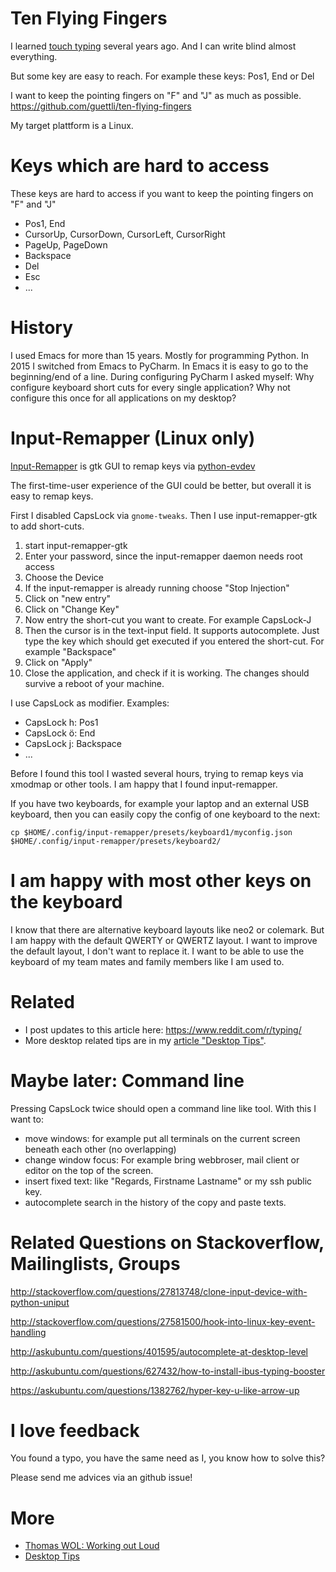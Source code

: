 # Ten Flying Fingers

I learned [touch typing](https://en.wikipedia.org/wiki/Touch_typing) several years ago. And I can write blind almost everything. 

But some key are easy to reach. For example these keys: Pos1, End or Del

I want to keep the pointing fingers on "F" and "J" as much as possible. https://github.com/guettli/ten-flying-fingers

My target plattform is a Linux.

# Keys which are hard to access

These keys are hard to access if you want to keep the pointing fingers on "F" and "J"

- Pos1, End
- CursorUp, CursorDown, CursorLeft, CursorRight
- PageUp, PageDown
- Backspace
- Del
- Esc
- ...

# History

I used Emacs for more than 15 years. Mostly for programming Python. In 2015 I switched from Emacs to PyCharm. In Emacs it is easy to go to the beginning/end of a line. During configuring PyCharm I asked myself: Why configure keyboard short cuts for every single application? Why not configure this once for all applications on my desktop? 

# Input-Remapper (Linux only)

[Input-Remapper](https://github.com/sezanzeb/input-remapper) is gtk GUI to remap keys via [python-evdev](https://python-evdev.readthedocs.io/en/latest/)

The first-time-user experience of the GUI could be better, but overall it is easy to remap keys.

First I disabled CapsLock via `gnome-tweaks`. Then I use input-remapper-gtk to add short-cuts.

1. start input-remapper-gtk
2. Enter your password, since the input-remapper daemon needs root access
3. Choose the Device
4. If the input-remapper is already running choose "Stop Injection"
5. Click on "new entry"
6. Click on "Change Key"
7. Now entry the short-cut you want to create. For example CapsLock-J
8. Then the cursor is in the text-input field. It supports autocomplete. Just type the key which should get executed if you entered the short-cut. For example "Backspace"
9. Click on "Apply"
10. Close the application, and check if it is working. The changes should survive a reboot of your machine.


I use CapsLock as modifier. Examples:

* CapsLock h: Pos1
* CapsLock ö: End
* CapsLock j: Backspace
* ...


Before I found this tool I wasted several hours, trying to remap keys via xmodmap or other tools. I am happy that I found input-remapper.

If you have two keyboards, for example your laptop and an external USB keyboard, then you can easily copy the config of one keyboard to the next:

```
cp $HOME/.config/input-remapper/presets/keyboard1/myconfig.json $HOME/.config/input-remapper/presets/keyboard2/
```

# I am happy with most other keys on the keyboard

I know that there are alternative keyboard layouts like neo2 or colemark. But I am happy with the default QWERTY or QWERTZ layout. 
I want to improve the default layout, I don't want to replace it. I want to be able to use the keyboard of my team mates and family members like I am used to.

# Related

* I post updates to this article here: https://www.reddit.com/r/typing/
* More desktop related tips are in my [article "Desktop Tips"](https://github.com/guettli/desktop-tips-and-tricks).


# Maybe later: Command line

Pressing CapsLock twice should open a command line like tool. With this I want to:

  - move windows: for example put all terminals on the current screen beneath each other (no overlapping)
  - change window focus: For example bring webbroser, mail client or editor on the top of the screen.
  - insert fixed text: like "Regards, Firstname Lastname" or my ssh public key.
  - autocomplete search in the history of the copy and paste texts.


  
# Related Questions on Stackoverflow, Mailinglists, Groups

http://stackoverflow.com/questions/27813748/clone-input-device-with-python-uniput

http://stackoverflow.com/questions/27581500/hook-into-linux-key-event-handling

http://askubuntu.com/questions/401595/autocomplete-at-desktop-level

http://askubuntu.com/questions/627432/how-to-install-ibus-typing-booster

https://askubuntu.com/questions/1382762/hyper-key-u-like-arrow-up

# I love feedback

You found a typo, you have the same need as I, you know how to solve this?

Please send me advices via an github issue!



# More

* [Thomas WOL: Working out Loud](https://github.com/guettli/wol)
* [Desktop Tips](https://github.com/guettli/desktop-tips-and-tricks)


